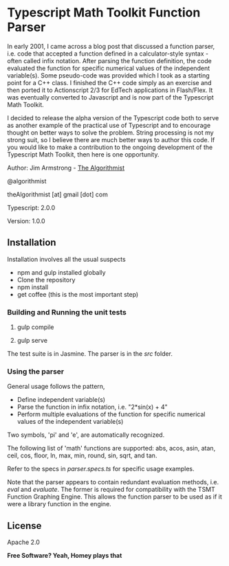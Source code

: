 # Typescript Math Toolkit Function Parser

In early 2001, I came across a blog post that discussed a function parser, i.e. code that accepted a function defined in a calculator-style syntax - often called infix notation.  After parsing the function definition, the code evaluated the function for specific numerical values of the independent variable(s).  Some pseudo-code was provided which I took as a starting point for a C++ class.  I finished the C++ code simply as an exercise and then ported it to Actionscript 2/3 for EdTech applications in Flash/Flex.  It was eventually converted to Javascript and is now part of the Typescript Math Toolkit.

I decided to release the alpha version of the Typescript code both to serve as another example of the practical use of Typescript and to encourage thought on better ways to solve the problem.  String processing is not my strong suit, so I believe there are much better ways to author this code.  If you would like to make a contribution to the ongoing development of the Typescript Math Toolkit, then here is one opportunity.


Author:  Jim Armstrong - [The Algorithmist]

@algorithmist

theAlgorithmist [at] gmail [dot] com

Typescript: 2.0.0

Version: 1.0.0


## Installation

Installation involves all the usual suspects

  - npm and gulp installed globally
  - Clone the repository
  - npm install
  - get coffee (this is the most important step)


### Building and Running the unit tests

1. gulp compile

2. gulp serve

The test suite is in Jasmine.  The parser is in the _src_ folder. 


### Using the parser

General usage follows the pattern,

- Define independent variable(s)
- Parse the function in infix notation, i.e. "2*sin(x) + 4"
- Perform multiple evaluations of the function for specific numerical values of the independent variable(s)

Two symbols, 'pi' and 'e', are automatically recognized.  

The following list of 'math' functions are supported: abs, acos, asin, atan, ceil, cos, floor, ln, max, min, round, sin, sqrt, and tan.

Refer to the specs in _parser.specs.ts_ for specific usage examples.

Note that the parser appears to contain redundant evaluation methods, i.e. _eval_ and _evaluate_.  The former is required for compatibility with the TSMT Function Graphing Engine.  This allows the function parser to be used as if it were a library function in the engine.


License
----

Apache 2.0

**Free Software? Yeah, Homey plays that**

[//]: # (kudos http://stackoverflow.com/questions/4823468/store-comments-in-markdown-syntax)

[The Algorithmist]: <https://www.linkedin.com/in/jimarmstrong>
